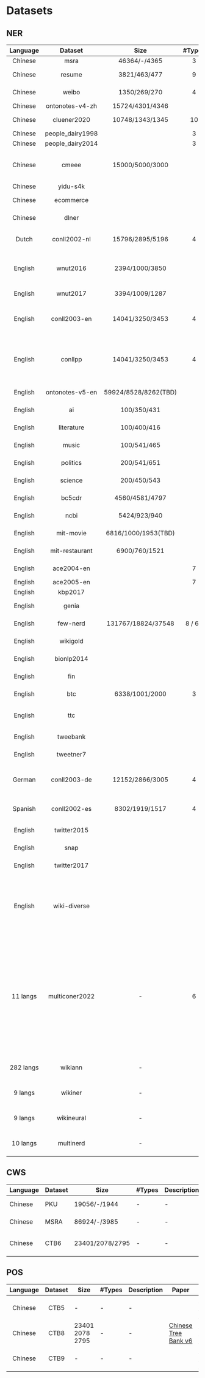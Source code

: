 # Datasets

## NER

| Language  |     Dataset      |         Size         | #Types | Description                                                                                                                          | Paper                                                                                      | Download                                                                                                                     |
|:---------:|:----------------:|:--------------------:|:------:|:-------------------------------------------------------------------------------------------------------------------------------------|:-------------------------------------------------------------------------------------------|:-----------------------------------------------------------------------------------------------------------------------------|
|  Chinese  |       msra       |     46364/-/4365     |   3    |                                                                                                                                      | [Levow](https://aclanthology.org/W06-0115.pdf)                                             | [damo/msra_ner](https://modelscope.cn/datasets/damo/msra_ner/summary)                                                        |
|  Chinese  |      resume      |     3821/463/477     |   9    |                                                                                                                                      | [Zhang & Yang](https://aclanthology.org/P18-1144.pdf)                                      | [damo/resume_ner](https://modelscope.cn/datasets/damo/resume_ner/summary)                                                    |
|  Chinese  |      weibo       |     1350/269/270     |   4    |                                                                                                                                      | [Peng & Dredze](https://aclanthology.org/D15-1064.pdf)                                     | [damo/weibo_ner](https://modelscope.cn/datasets/damo/weibo_ner/summary)                                                      |
|  Chinese  | ontonotes-v4-zh  |   15724/4301/4346    |        |                                                                                                                                      | -                                                                                          | [ldc/ontonotes-v4](https://catalog.ldc.upenn.edu/LDC2011T03)                                                                 |
|  Chinese  |   cluener2020    |   10748/1343/1345    |   10   |                                                                                                                                      | [Xu et al., 2020](https://arxiv.org/pdf/2001.04351.pdf)                                    | [github/cluener2020](https://github.com/CLUEbenchmark/CLUENER2020)                                                           |
|  Chinese  | people_dairy1998 |                      |   3    |                                                                                                                                      |                                                                                            | [github/ChineseNLPCorpus](https://github.com/InsaneLife/ChineseNLPCorpus/tree/master/NER/renMinRiBao)                                     |
|  Chinese  | people_dairy2014 |                      |   3    |                                                                                                                                      |                                                                                            | [baidu-pan](https://pan.baidu.com/s/1LDwQjoj7qc-HT9qwhJ3rcA) passwrod:1fa3                                                   |
|  Chinese  |      cmeee       |   15000/5000/3000    |        | CMeEE	 dataset in CBLUE benchmark                                                                                                    | [Zhang et al., 2022](https://aclanthology.org/2022.acl-long.544)                           | [github/cblue](https://github.com/CBLUEbenchmark/CBLUE)                                                                      |
|  Chinese  |     yidu-s4k     |                      |        |                                                                                                                                      | -                                                                                          | [openkg/yidu-s4k](http://openkg.cn/dataset/yidu-s4k)                                                                         |
|  Chinese  |    ecommerce     |                      |        |                                                                                                                                      | [Jie et al., 2019](https://aclanthology.org/N19-1079.pdf)                                  | [github/ner_incomplete_annotation/ecommerce](https://github.com/allanj/ner_incomplete_annotation/tree/master/data/ecommerce) |
|  Chinese  |      dlner       |                      |        |                                                                                                                                      | [Xu, et al.,2017](https://arxiv.org/pdf/1711.07010.pdf)                                    | [github/dlner](https://github.com/lancopku/Chinese-Literature-NER-RE-Dataset)                                                |
|   Dutch   |   conll2002-nl   |   15796/2895/5196    |   4    |                                                                                                                                      | [Tjong Kim Sang, 2002](https://aclanthology.org/W02-2024.pdf)                              |                                                                                                                              |
|  English  |     wnut2016     |    2394/1000/3850    |        | Noisy User-generated Text                                                                                                            | [Strauss et al., 2016](https://aclanthology.org/W16-3919.pdf)                              | [damo/wnut16](https://modelscope.cn/datasets/damo/wnut16_ner/summary)                                                        |
|  English  |     wnut2017     |    3394/1009/1287    |        |                                                                                                                                      | [Derczynski et al., 2017](https://aclanthology.org/W17-4418.pdf)                           | [damo/wnut17](https://modelscope.cn/datasets/damo/wnut17_ner/summary)                                                        |
|  English  |   conll2003-en   |   14041/3250/3453    |   4    |                                                                                                                                      | [Tjong Kim Sang & De Meulder, 2003](https://aclanthology.org/W03-0419.pdf)                 |                                                                                                                              |
|  English  |     conllpp      |   14041/3250/3453    |   4    | corrected version of the conll03-en NER dataset                                                                                      | [Wang et al., 2019](https://aclanthology.org/D19-1519.pdf)                                 | [damo/conllpp_ner](https://modelscope.cn/datasets/damo/conllpp_ner/summary)                                                  |
|  English  | ontonotes-v5-en  | 59924/8528/8262(TBD) |        |                                                                                                                                      | [Pradhan et al., 2013](https://aclanthology.org/W13-3516.pdf)                              | [ldc/ontonotes-v5](https://catalog.ldc.upenn.edu/LDC2013T19)                                                                 |
|  English  |        ai        |     100/350/431      |        |                                                                                                                                      | [Liu et al., 2020](https://ojs.aaai.org/index.php/AAAI/article/view/17587/17394)           | [damo/cross_ner](https://modelscope.cn/datasets/damo/cross_ner/summary)                                                      |
|  English  |    literature    |     100/400/416      |        |                                                                                                                                      | [Liu et al., 2020](https://ojs.aaai.org/index.php/AAAI/article/view/17587/17394)           | [damo/cross_ner](https://modelscope.cn/datasets/damo/cross_ner/summary)                                                      |
|  English  |      music       |     100/541/465      |        |                                                                                                                                      | [Liu et al., 2020](https://ojs.aaai.org/index.php/AAAI/article/view/17587/17394)           | [damo/cross_ner](https://modelscope.cn/datasets/damo/cross_ner/summary)                                                      |
|  English  |     politics     |     200/541/651      |        |                                                                                                                                      | [Liu et al., 2020](https://ojs.aaai.org/index.php/AAAI/article/view/17587/17394)           | [damo/cross_ner](https://modelscope.cn/datasets/damo/cross_ner/summary)                                                      |
|  English  |     science      |     200/450/543      |        |                                                                                                                                      | [Liu et al., 2020](https://ojs.aaai.org/index.php/AAAI/article/view/17587/17394)           | [damo/cross_ner](https://modelscope.cn/datasets/damo/cross_ner/summary)                                                      |
|  English  |      bc5cdr      |    4560/4581/4797    |        |                                                                                                                                      | [Li et al., 2016](https://www.ncbi.nlm.nih.gov/pmc/articles/PMC4860626/)                   |                                                                                                                              |
|  English  |       ncbi       |     5424/923/940     |        |                                                                                                                                      | [Doğan et al., 2014](https://pubmed.ncbi.nlm.nih.gov/24393765/)                            |                                                                                                                              |
|  English  |    mit-movie     | 6816/1000/1953(TBD)  |        |                                                                                                                                      | [Liu et al., 2013](https://groups.csail.mit.edu/sls/publications/2013/Liu_ICASSP-2013.pdf) | [mit/movie](https://groups.csail.mit.edu/sls/downloads/movie/)                                                               |
|  English  |  mit-restaurant  |    6900/760/1521     |        |                                                                                                                                      | [Liu et al., 2013](https://groups.csail.mit.edu/sls/publications/2013/Liu_ICASSP-2013.pdf) | [mit/restaurant](https://groups.csail.mit.edu/sls/downloads/restaurant/)                                                     |
|  English  |    ace2004-en    |                      |   7    | nested ner                                                                                                                           | [Doddington et al., 2005](http://www.lrec-conf.org/proceedings/lrec2004/pdf/5.pdf)         | [ldc/ace04](https://catalog.ldc.upenn.edu/LDC2005T09)                                                                        |
|  English  |    ace2005-en    |                      |   7    | nested ner                                                                                                                           | -                                                                                          | [ldc/ace05](https://catalog.ldc.upenn.edu/LDC2006T06)                                                                        |
|  English  |     kbp2017      |                      |        | nested ner                                                                                                                           | -                                                                                          | -                                                                                                                            |
|  English  |      genia       |                      |        | nested ner                                                                                                                           | [Ohta et al., 2002](https://dl.acm.org/doi/pdf/10.5555/1289189.1289260)                    |                                                                                                                              |
|  English  |     few-nerd     |  131767/18824/37548  | 8 / 66 | a few-shot ner dataset                                                                                                               | [Ding et al., 2021](https://aclanthology.org/2021.acl-long.248.pdf)                        |                                                                                                                              |
|  English  |     wikigold     |                      |        |                                                                                                                                      | [Balasuriya et al.,2009](https://aclanthology.org/W09-3302.pdf)                            |                                                                                                                              |
|  English  |    bionlp2014    |                      |        |                                                                                                                                      | [Collier & Kim, 2004](https://aclanthology.org/W04-1213.pdf)                               |                                                                                                                              |
|  English  |       fin        |                      |        |                                                                                                                                      | [Alvarado et al., 2015](https://aclanthology.org/U15-1010)                                 |                                                                                                                              |
|  English  |       btc        |    6338/1001/2000    |   3    |                                                                                                                                      | [Derczynski et al., 2016](https://aclanthology.org/C16-1111.pdf)                           |                                                                                                                              |
|  English  |       ttc        |                      |        |                                                                                                                                      | [Rijhwani & Preot¸iuc-Pietro](https://aclanthology.org/2020.acl-main.680.pdf)              | [github/ttc](https://github.com/shrutirij/temporal-twitter-corpus)                                                           |
|  English  |     tweebank     |                      |        |                                                                                                                                      | [Jiang et al.,2022](https://aclanthology.org/2022.lrec-1.780.pdf)                          | [github/tweebank](https://github.com/mit-ccc/TweebankNLP)                                                                    |
|  English  |    tweetner7     |                      |        |                                                                                                                                      | [Ushio, et al., 2022](https://aclanthology.org/2022.aacl-main.25.pdf)                      | [huggingface/tweetner7](https://huggingface.co/datasets/tner/tweetner7)                                                      |
|  German   |   conll2003-de   |   12152/2866/3005    |   4    |                                                                                                                                      | [Tjong Kim Sang & De Meulder, 2003](https://aclanthology.org/W03-0419.pdf)                 |                                                                                                                              |
|  Spanish  |   conll2002-es   |    8302/1919/1517    |   4    |                                                                                                                                      | [Tjong Kim Sang, 2002](https://aclanthology.org/W02-2024.pdf)                              |                                                                                                                              |
|  English  |   twitter2015    |                      |        | multi-modal                                                                                                                          | [Zhang et al., 2018](https://ojs.aaai.org/index.php/AAAI/article/view/11962/11821)         |                                                                                                                              |
|  English  |       snap       |                      |        | multi-modal                                                                                                                          | [Lu et al., 2018](https://aclanthology.org/P18-1185.pdf)                                   | [github/UMT](https://github.com/jefferyYu/UMT)                                                                               |
|  English  |   twitter2017    |                      |        | multi-modal                                                                                                                          | [Yu et al., 2020](https://aclanthology.org/2020.acl-main.306.pdf)                          | [github/UMT](https://github.com/jefferyYu/UMT)                                                                               |
|  English  |   wiki-diverse   |                      |        | constructed from wiki-diverse (a multi-modal entity typing dataset)                                                                  | [Wang et al., 2022](https://aclanthology.org/2022.acl-long.328.pdf)                        | [github/wikidiverse](https://github.com/wangxw5/wikidiverse)                                                                 |
| 11 langs  |  multiconer2022  |          -           |   6    | dataset of SemEval 2022 Task 11 <br/> (English, Spanish, Dutch, Russian, Turkish, Korean, Farsi, German, Chinese, Hindi, and Bangla) | [Malmasi et al., 2022](https://aclanthology.org/2022.semeval-1.196.pdf)                    | [aws/multiconer](https://registry.opendata.aws/multiconer/)                                                                  |
| 282 langs |     wikiann      |          -           |        | silver-standard data                                                                                                                 | [Pan et al, 2017](https://aclanthology.org/P17-1178.pdf)                                   | [github/wikiann](https://elisa-ie.github.io/wikiann/)                                                                        |
|  9 langs  |     wikiner      |          -           |        | silver-standard data                                                                                                                 | [Nothman et al, 2013](https://core.ac.uk/download/pdf/82128816.pdf)                        |                                                                                                                              |
|  9 langs  |    wikineural    |          -           |        | silver-standard data                                                                                                                 | [Tedeschi et al, 2021](https://aclanthology.org/2021.findings-emnlp.215.pdf)               |                                                                                                                              |
| 10 langs  |    multinerd     |          -           |        | silver-standard data                                                                                                                 | [Tedeschi & Navigli. 2022](https://aclanthology.org/2022.findings-naacl.60.pdf)            |                                                                                                                              |

## CWS

| Language 	| Dataset 	| Size            	| #Types 	| Description 	| Paper                                                                                                                                                                                                         	| Download                                                                                                                                                                                           	|
|----------	|---------	|-----------------	|--------	|-------------	|---------------------------------------------------------------------------------------------------------------------------------------------------------------------------------------------------------------	|----------------------------------------------------------------------------------------------------------------------------------------------------------------------------------------------------	|
| Chinese  	| PKU     	| 19056/-/1944    	| -      	| -           	| [sighan05](https://aclanthology.org/I05-3017/)                                                                                                                                                                	| [train](http://sighan.cs.uchicago.edu/bakeoff2005/data/icwb2-data.zip#training/pku_training.utf8)<br>[test](http://sighan.cs.uchicago.edu/bakeoff2005/data/icwb2-data.zip#gold/pku_test_gold.utf8) 	|
| Chinese  	| MSRA    	| 86924/-/3985    	| -      	| -           	| [sighan05](https://aclanthology.org/I05-3017/)                                                                                                                                                                	| [train](http://sighan.cs.uchicago.edu/bakeoff2005/data/icwb2-data.zip#training/msr_training.utf8)<br>[test](http://sighan.cs.uchicago.edu/bakeoff2005/data/icwb2-data.zip#gold/msr_test_gold.utf8) 	|
| Chinese  	| CTB6    	| 23401/2078/2795 	| -      	| -           	| [Chinese Tree Bank v6](https://www.cambridge.org/core/journals/natural-language-engineering/article/abs/penn-chinese-treebank-phrase-structure-annotation-of-a-large-corpus/26220D5C308A1A65B1D0636AE9A9FC72) 	| [train](http://file.hankcs.com/corpus/ctb6_cws.zip#train.txt)<br>[dev](http://file.hankcs.com/corpus/ctb6_cws.zip#dev.txt)<br>[test](http://file.hankcs.com/corpus/ctb6_cws.zip#dev.txt)           	|

## POS

| Language 	| Dataset 	| Size            	| #Types 	| Description 	| Paper                                                                                                                                                                                                         	| Download                                                                                                                                                                                                                                                                                                                            	|
|:--------:	|:-------:	|-----------------	|--------	|-------------	|---------------------------------------------------------------------------------------------------------------------------------------------------------------------------------------------------------------	|-------------------------------------------------------------------------------------------------------------------------------------------------------------------------------------------------------------------------------------------------------------------------------------------------------------------------------------	|
|  Chinese 	| CTB5    	| -               	| -      	| -           	|                                                                                                                                                                                                               	| [train](http://file.hankcs.com/corpus/ctb5.1-pos.zip#train.tsv)<br>[dev](http://file.hankcs.com/corpus/ctb5.1-pos.zip#dev.tsv)<br>[test](http://file.hankcs.com/corpus/ctb5.1-pos.zip#test.tsv)                                                                                                                                     	|
|  Chinese 	| CTB8    	| 23401 2078 2795 	| -      	| -           	| [Chinese Tree Bank v6](https://www.cambridge.org/core/journals/natural-language-engineering/article/abs/penn-chinese-treebank-phrase-structure-annotation-of-a-large-corpus/26220D5C308A1A65B1D0636AE9A9FC72) 	| [train](https://wakespace.lib.wfu.edu/bitstream/handle/10339/39379/LDC2013T21.tgz#data/tasks/pos/train.tsv)<br>[dev](https://wakespace.lib.wfu.edu/bitstream/handle/10339/39379/LDC2013T21.tgz#data/tasks/pos/dev.tsv)<br>[test](https://wakespace.lib.wfu.edu/bitstream/handle/10339/39379/LDC2013T21.tgz#data/tasks/pos/test.tsv) 	|
|  Chinese 	| CTB9    	| -               	| -      	| -           	|                                                                                                                                                                                                               	| [train](https://catalog.ldc.upenn.edu/LDC2016T13/ctb9.0_LDC2016T13.tgz#data/tasks/pos/train.tsv)<br>[dev](https://catalog.ldc.upenn.edu/LDC2016T13/ctb9.0_LDC2016T13.tgz#data/tasks/pos/dev.tsv)<br>[test](https://catalog.ldc.upenn.edu/LDC2016T13/ctb9.0_LDC2016T13.tgz#data/tasks/pos/test.tsv)                                  	|
